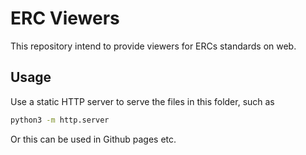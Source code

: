# ERC Viewers

This repository intend to provide viewers for ERCs standards on web.

## Usage

Use a static HTTP server to serve the files in this folder, such as 

```sh
python3 -m http.server
```

Or this can be used in Github pages etc.
